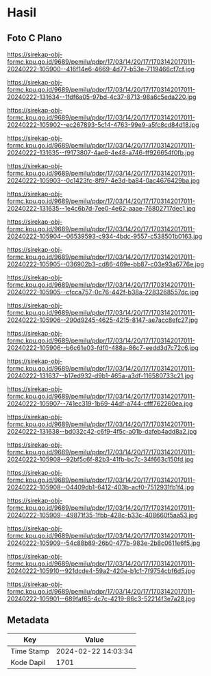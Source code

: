 # Hasil

## Foto C Plano

https://sirekap-obj-formc.kpu.go.id/9689/pemilu/pdpr/17/03/14/20/17/1703142017011-20240222-105900--416f14e6-4669-4d77-b53e-7119466cf7cf.jpg

https://sirekap-obj-formc.kpu.go.id/9689/pemilu/pdpr/17/03/14/20/17/1703142017011-20240222-131634--1fdf6a05-97bd-4c37-8713-98a6c5eda220.jpg

https://sirekap-obj-formc.kpu.go.id/9689/pemilu/pdpr/17/03/14/20/17/1703142017011-20240222-105902--ec267893-5c14-4763-99e9-a5fc8cd84d18.jpg

https://sirekap-obj-formc.kpu.go.id/9689/pemilu/pdpr/17/03/14/20/17/1703142017011-20240222-131635--f9173807-4ae6-4e48-a746-ff926654f0fb.jpg

https://sirekap-obj-formc.kpu.go.id/9689/pemilu/pdpr/17/03/14/20/17/1703142017011-20240222-105903--0c1423fc-8f97-4e3d-ba84-0ac4676429ba.jpg

https://sirekap-obj-formc.kpu.go.id/9689/pemilu/pdpr/17/03/14/20/17/1703142017011-20240222-131635--1e4c6b7d-7ee0-4e62-aaae-76802717dec1.jpg

https://sirekap-obj-formc.kpu.go.id/9689/pemilu/pdpr/17/03/14/20/17/1703142017011-20240222-105904--06539593-c934-4bdc-9557-c538501b0163.jpg

https://sirekap-obj-formc.kpu.go.id/9689/pemilu/pdpr/17/03/14/20/17/1703142017011-20240222-105905--036902b3-cd86-469e-bb87-c03e93a6776e.jpg

https://sirekap-obj-formc.kpu.go.id/9689/pemilu/pdpr/17/03/14/20/17/1703142017011-20240222-105905--cfcca757-0c76-442f-b38a-2283268557dc.jpg

https://sirekap-obj-formc.kpu.go.id/9689/pemilu/pdpr/17/03/14/20/17/1703142017011-20240222-105906--290d9245-4625-4215-8147-ae7acc8efc27.jpg

https://sirekap-obj-formc.kpu.go.id/9689/pemilu/pdpr/17/03/14/20/17/1703142017011-20240222-105906--b6c61e03-fdf0-488a-86c7-eedd3d7c72c6.jpg

https://sirekap-obj-formc.kpu.go.id/9689/pemilu/pdpr/17/03/14/20/17/1703142017011-20240222-131637--b17ed932-d9b1-465a-a3df-116580733c21.jpg

https://sirekap-obj-formc.kpu.go.id/9689/pemilu/pdpr/17/03/14/20/17/1703142017011-20240222-105907--741ec319-1b69-44df-a744-cfff762260ea.jpg

https://sirekap-obj-formc.kpu.go.id/9689/pemilu/pdpr/17/03/14/20/17/1703142017011-20240222-131638--bd032c42-c6f9-4f5c-a01b-dafeb4add8a2.jpg

https://sirekap-obj-formc.kpu.go.id/9689/pemilu/pdpr/17/03/14/20/17/1703142017011-20240222-105908--92bf5c6f-82b3-41fb-bc7c-34f663c150fd.jpg

https://sirekap-obj-formc.kpu.go.id/9689/pemilu/pdpr/17/03/14/20/17/1703142017011-20240222-105908--04409db1-6412-403b-acf0-7512931fb1f4.jpg

https://sirekap-obj-formc.kpu.go.id/9689/pemilu/pdpr/17/03/14/20/17/1703142017011-20240222-105909--49871f35-1fbb-428c-b33c-408660f5aa53.jpg

https://sirekap-obj-formc.kpu.go.id/9689/pemilu/pdpr/17/03/14/20/17/1703142017011-20240222-105909--54c88b89-26b0-477b-983e-2b8c0611e6f5.jpg

https://sirekap-obj-formc.kpu.go.id/9689/pemilu/pdpr/17/03/14/20/17/1703142017011-20240222-105910--921dcde4-59a2-420e-b1c1-7f9754cbf6d5.jpg

https://sirekap-obj-formc.kpu.go.id/9689/pemilu/pdpr/17/03/14/20/17/1703142017011-20240222-105901--689faf65-4c7c-4219-86c3-52214f3e7a28.jpg


## Metadata

| Key        | Value               |
| ---------- | ------------------- |
| Time Stamp | 2024-02-22 14:03:34 |
| Kode Dapil | 1701                |



